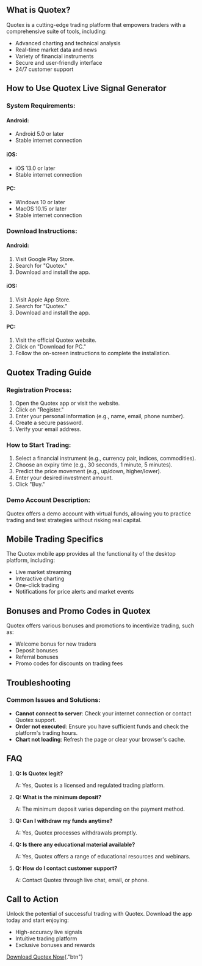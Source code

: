 ## What is Quotex?

Quotex is a cutting-edge trading platform that empowers traders with a
comprehensive suite of tools, including:

-   Advanced charting and technical analysis
-   Real-time market data and news
-   Variety of financial instruments
-   Secure and user-friendly interface
-   24/7 customer support

## How to Use Quotex Live Signal Generator

### System Requirements:

#### Android:

-   Android 5.0 or later
-   Stable internet connection

#### iOS:

-   iOS 13.0 or later
-   Stable internet connection

#### PC:

-   Windows 10 or later
-   MacOS 10.15 or later
-   Stable internet connection

### Download Instructions:

#### Android:

1.  Visit Google Play Store.
2.  Search for "Quotex."
3.  Download and install the app.

#### iOS:

1.  Visit Apple App Store.
2.  Search for "Quotex."
3.  Download and install the app.

#### PC:

1.  Visit the official Quotex website.
2.  Click on "Download for PC."
3.  Follow the on-screen instructions to complete the installation.

## Quotex Trading Guide

### Registration Process:

1.  Open the Quotex app or visit the website.
2.  Click on "Register."
3.  Enter your personal information (e.g., name, email, phone number).
4.  Create a secure password.
5.  Verify your email address.

### How to Start Trading:

1.  Select a financial instrument (e.g., currency pair, indices,
    commodities).
2.  Choose an expiry time (e.g., 30 seconds, 1 minute, 5 minutes).
3.  Predict the price movement (e.g., up/down, higher/lower).
4.  Enter your desired investment amount.
5.  Click "Buy."

### Demo Account Description:

Quotex offers a demo account with virtual funds, allowing you to
practice trading and test strategies without risking real capital.

## Mobile Trading Specifics

The Quotex mobile app provides all the functionality of the desktop
platform, including:

-   Live market streaming
-   Interactive charting
-   One-click trading
-   Notifications for price alerts and market events

## Bonuses and Promo Codes in Quotex

Quotex offers various bonuses and promotions to incentivize trading,
such as:

-   Welcome bonus for new traders
-   Deposit bonuses
-   Referral bonuses
-   Promo codes for discounts on trading fees

## Troubleshooting

### Common Issues and Solutions:

-   **Cannot connect to server**: Check your internet connection or
    contact Quotex support.
-   **Order not executed**: Ensure you have sufficient funds and check
    the platform\'s trading hours.
-   **Chart not loading**: Refresh the page or clear your browser\'s
    cache.

## FAQ

1.  **Q: Is Quotex legit?**

    A: Yes, Quotex is a licensed and regulated trading platform.

2.  **Q: What is the minimum deposit?**

    A: The minimum deposit varies depending on the payment method.

3.  **Q: Can I withdraw my funds anytime?**

    A: Yes, Quotex processes withdrawals promptly.

4.  **Q: Is there any educational material available?**

    A: Yes, Quotex offers a range of educational resources and webinars.

5.  **Q: How do I contact customer support?**

    A: Contact Quotex through live chat, email, or phone.

## Call to Action

Unlock the potential of successful trading with Quotex. Download the app
today and start enjoying:

-   High-accuracy live signals
-   Intuitive trading platform
-   Exclusive bonuses and rewards

[Download Quotex
Now](\%22https://traff.sbs/brokerqxlid\%22){."btn"}

